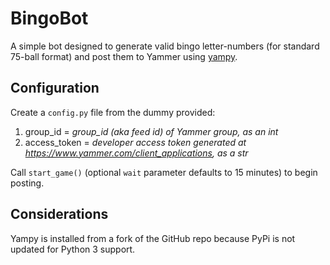 # BingoBot

A simple bot designed to generate valid bingo letter-numbers (for standard 75-ball format) and post them to Yammer using [yampy](https://github.com/bghull/yam-python).

## Configuration

Create a `config.py` file from the dummy provided:

1. group_id = *group_id (aka feed id) of Yammer group, as an int*
2. access_token = *developer access token generated at https://www.yammer.com/client_applications, as a str*

Call `start_game()` (optional `wait` parameter defaults to 15 minutes) to begin posting.

## Considerations

Yampy is installed from a fork of the GitHub repo because PyPi is not updated for Python 3 support.